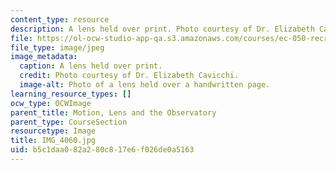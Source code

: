 ```yaml
---
content_type: resource
description: A lens held over print. Photo courtesy of Dr. Elizabeth Cavicchi.
file: https://ol-ocw-studio-app-qa.s3.amazonaws.com/courses/ec-050-recreate-experiments-from-history-inform-the-future-from-the-past-galileo-january-iap-2010/b5c1daa082a280c817e6f026de0a5163_IMG_4060.jpg
file_type: image/jpeg
image_metadata:
  caption: A lens held over print.
  credit: Photo courtesy of Dr. Elizabeth Cavicchi.
  image-alt: Photo of a lens held over a handwritten page.
learning_resource_types: []
ocw_type: OCWImage
parent_title: Motion, Lens and the Observatory
parent_type: CourseSection
resourcetype: Image
title: IMG_4060.jpg
uid: b5c1daa0-82a2-80c8-17e6-f026de0a5163
---
```

